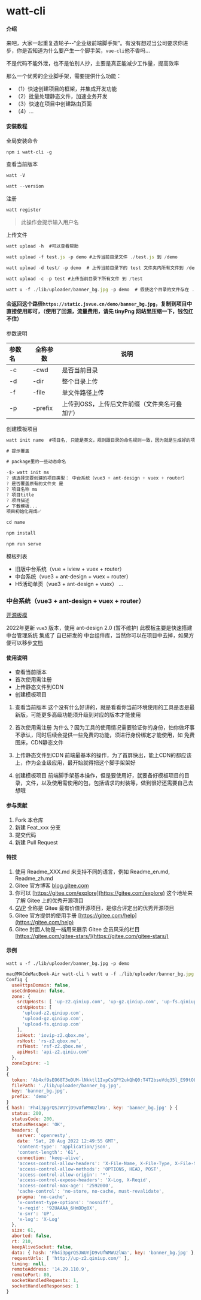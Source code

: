 # watt-cli

#### 介绍
来吧，大家一起重复造轮子--“企业级前端脚手架”。有没有想过当公司要求你进步，你是否知道为什么要产生一个脚手架，`vue-cli`他不香吗...

不是代码不能外泄，也不是怕别人抄，主要是真正能减少工作量，提高效率

那么一个优秀的企业脚手架，需要提供什么功能：

- （1）快速创建项目的框架，并集成开发功能
- （2）批量处理静态文件，加速业务开发
- （3）快速在项目中创建路由页面
- （4）...



#### 安装教程

全局安装命令
```js
npm i watt-cli -g
```

查看当前版本
```js
watt -V

watt --version
```

注册
```js
watt register
```
> 此操作会提示输入用户名

上传文件
```js
watt upload -h  #可以查看帮助

watt upload -f test.js -p demo #上传当前目录文件 ./test.js 到 /demo

watt upload -d test/ -p demo  # 上传当前目录下的 test 文件夹内所有文件到 /demo

watt upload -c -p test #上传当前目录下所有文件 到 /test

watt u -f ./lib/uploader/banner_bg.jpg -p demo  # 假使这个目录的文件存在 ./lib/uploader/banner_bg.jpg


```
#### 会返回这个路径`https://static.jsvue.cn/demo/banner_bg.jpg`，复制到项目中直接使用即可，（使用了回源，流量费用，请先 tinyPng 网站里压缩一下，钱包扛不住）

参数说明

| 参数名 | 全称参数 | 说明 |
| :--- | --- | --- |
| -c | -cwd | 是否当前目录 |
| -d | -dir | 整个目录上传 |
| -f | -file | 单文件路径上传 |
| -p | -prefix | 上传到OSS，上传后文件前缀（文件夹名可叠加‘/’） |

创建模板项目
```js
watt init name  #项目名, 只能是英文，规则跟目录的命名规则一致，因为就是生成好的项目目录

# 提示覆盖

# package里的一些动态命名

-$> watt init ms
? 请选择您要创建的项目类型： 中台系统（vue3 + ant-design + vuex + router）
? 是否覆盖原有的文件夹 是
? 项目名称 ms
? 项目title
? 项目描述
✔ 下载模板...
项目初始化完成✅

cd name

npm install

npm run serve

```

模板列表
- 旧版中台系统（vue + iview + vuex + router）
- 中台系统（vue3 + ant-design + vuex + router）
- H5活动单页（vue3 + ant-design + vuex）
...


### 中台系统（vue3 + ant-design + vuex + router）

[开源板模](https://gitee.com/ChuPiJiang/library_vue3_admin.git)

2022年更新 `vue3` 版本，使用 ant-design 2.0 (暂不维护) 
此模板主要是快速搭建中台管理系统
集成了  自已研发的  中台组件库，当然你可以在项目中去掉，如果方便可以移步[文档](https://doc.jsvue.cn) 



#### 使用说明

- 查看当前版本
- 首次使用需注册
- 上传静态文件到CDN
- 创建模板项目


1.  查看当前版本
这个没有什么好讲的，就是看看你当前环境使用的工具是否是最新版，可能更多高级功能须升级到对应的版本才能使用

2.  首次使用需注册
为什么？因为工具的使用情况需要验证你的身份，怕你做坏事不承认，同时后续会提供一些免费的功能，须进行身份绑定才能使用，如 免费图床，CDN静态文件

3.  上传静态文件到CDN
前端最基本的操作，为了首屏快出，能上CDN的都应该上，作为企业级应用，最开始就得把这个脚手架架好

4.  创建模板项目
前端脚手架基本操作，但是要使用好，就要备好模板项目的目录，文件，以及使用需使用的包，包括请求的封装等，做到很好还需要自己去想哦

#### 参与贡献

1.  Fork 本仓库
2.  新建 Feat_xxx 分支
3.  提交代码
4.  新建 Pull Request


#### 特技

1.  使用 Readme\_XXX.md 来支持不同的语言，例如 Readme\_en.md, Readme\_zh.md
2.  Gitee 官方博客 [blog.gitee.com](https://blog.gitee.com)
3.  你可以 [https://gitee.com/explore](https://gitee.com/explore) 这个地址来了解 Gitee 上的优秀开源项目
4.  [GVP](https://gitee.com/gvp) 全称是 Gitee 最有价值开源项目，是综合评定出的优秀开源项目
5.  Gitee 官方提供的使用手册 [https://gitee.com/help](https://gitee.com/help)
6.  Gitee 封面人物是一档用来展示 Gitee 会员风采的栏目 [https://gitee.com/gitee-stars/](https://gitee.com/gitee-stars/)


#### 示例

`watt u -f ./lib/uploader/banner_bg.jpg -p demo`

```js
mac@MACdeMacBook-Air watt-cli % watt u -f ./lib/uploader/banner_bg.jpg -p demo
Config {
  useHttpsDomain: false,
  useCdnDomain: false,
  zone: {
    srcUpHosts: [ 'up-z2.qiniup.com', 'up-gz.qiniup.com', 'up-fs.qiniup.com' ],
    cdnUpHosts: [
      'upload-z2.qiniup.com',
      'upload-gz.qiniup.com',
      'upload-fs.qiniup.com'
    ],
    ioHost: 'iovip-z2.qbox.me',
    rsHost: 'rs-z2.qbox.me',
    rsfHost: 'rsf-z2.qbox.me',
    apiHost: 'api-z2.qiniu.com'
  },
  zoneExpire: -1
}
{
  token: 'Ab4xf9sEO68T3oDUM-lNkktl1IvpCsQPY2ukQhQ0:T4T2bsuVdq35l_E99tOL2b62ihY=:eyJzY29wZSI6InN0YXRpYy1qc3Z1ZSIsImRlYWRsaW5lIjoxNjYxMDA2OTk1fQ==',
  filePath: './lib/uploader/banner_bg.jpg',
  key: 'banner_bg.jpg',
  prefix: 'demo'
}
{ hash: 'Fh4i3pgrQSJWUYjD9vUfWMWU2lWa', key: 'banner_bg.jpg' } {
  status: 200,
  statusCode: 200,
  statusMessage: 'OK',
  headers: {
    server: 'openresty',
    date: 'Sat, 20 Aug 2022 12:49:55 GMT',
    'content-type': 'application/json',
    'content-length': '61',
    connection: 'keep-alive',
    'access-control-allow-headers': 'X-File-Name, X-File-Type, X-File-Size',
    'access-control-allow-methods': 'OPTIONS, HEAD, POST',
    'access-control-allow-origin': '*',
    'access-control-expose-headers': 'X-Log, X-Reqid',
    'access-control-max-age': '2592000',
    'cache-control': 'no-store, no-cache, must-revalidate',
    pragma: 'no-cache',
    'x-content-type-options': 'nosniff',
    'x-reqid': '92UAAAA_6HmDDg0X',
    'x-svr': 'UP',
    'x-log': 'X-Log'
  },
  size: 61,
  aborted: false,
  rt: 210,
  keepAliveSocket: false,
  data: { hash: 'Fh4i3pgrQSJWUYjD9vUfWMWU2lWa', key: 'banner_bg.jpg' },
  requestUrls: [ 'http://up-z2.qiniup.com/' ],
  timing: null,
  remoteAddress: '14.29.110.9',
  remotePort: 80,
  socketHandledRequests: 1,
  socketHandledResponses: 1
}
```